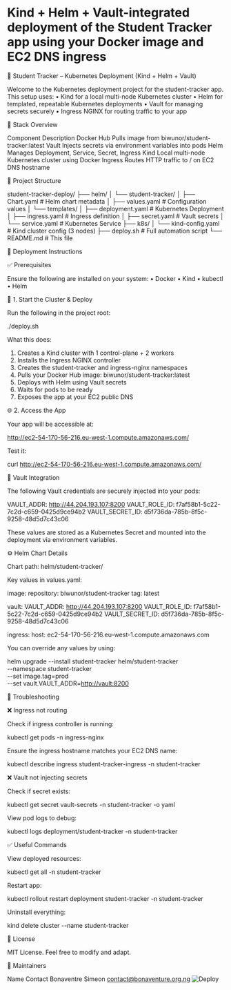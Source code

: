 # Kind + Helm + Vault-integrated deployment of the Student Tracker app using your Docker image and EC2 DNS ingress

📘 Student Tracker – Kubernetes Deployment (Kind + Helm + Vault)

Welcome to the Kubernetes deployment project for the student-tracker app. This setup uses:
 • Kind for a local multi-node Kubernetes cluster
 • Helm for templated, repeatable Kubernetes deployments
 • Vault for managing secrets securely
 • Ingress NGINX for routing traffic to your app

🔧 Stack Overview

Component Description
Docker Hub Pulls image from biwunor/student-tracker:latest
Vault Injects secrets via environment variables into pods
Helm Manages Deployment, Service, Secret, Ingress
Kind Local multi-node Kubernetes cluster using Docker
Ingress Routes HTTP traffic to / on EC2 DNS hostname

📁 Project Structure

student-tracker-deploy/
├── helm/
│   └── student-tracker/
│       ├── Chart.yaml             # Helm chart metadata
│       ├── values.yaml            # Configuration values
│       └── templates/
│           ├── deployment.yaml    # Kubernetes Deployment
│           ├── ingress.yaml       # Ingress definition
│           ├── secret.yaml        # Vault secrets
│           └── service.yaml       # Kubernetes Service
├── k8s/
│   └── kind-config.yaml           # Kind cluster config (3 nodes)
├── deploy.sh                      # Full automation script
└── README.md                      # This file

🚀 Deployment Instructions

✅ Prerequisites

Ensure the following are installed on your system:
 • Docker
 • Kind
 • kubectl
 • Helm

🔁 1. Start the Cluster & Deploy

Run the following in the project root:

./deploy.sh

What this does:

 1. Creates a Kind cluster with 1 control-plane + 2 workers
 2. Installs the Ingress NGINX controller
 3. Creates the student-tracker and ingress-nginx namespaces
 4. Pulls your Docker Hub image: biwunor/student-tracker:latest
 5. Deploys with Helm using Vault secrets
 6. Waits for pods to be ready
 7. Exposes the app at your EC2 public DNS

🌐 2. Access the App

Your app will be accessible at:

<http://ec2-54-170-56-216.eu-west-1.compute.amazonaws.com/>

Test it:

curl <http://ec2-54-170-56-216.eu-west-1.compute.amazonaws.com/>

🔐 Vault Integration

The following Vault credentials are securely injected into your pods:

VAULT_ADDR:      <http://44.204.193.107:8200>
VAULT_ROLE_ID:   f7af58b1-5c22-7c2d-c659-0425d9ce94b2
VAULT_SECRET_ID: d5f736da-785b-8f5c-9258-48d5d7c43c06

These values are stored as a Kubernetes Secret and mounted into the deployment via environment variables.

⚙ Helm Chart Details

Chart path: helm/student-tracker/

Key values in values.yaml:

image:
  repository: biwunor/student-tracker
  tag: latest

vault:
  VAULT_ADDR: <http://44.204.193.107:8200>
  VAULT_ROLE_ID: f7af58b1-5c22-7c2d-c659-0425d9ce94b2
  VAULT_SECRET_ID: d5f736da-785b-8f5c-9258-48d5d7c43c06

ingress:
  host: ec2-54-170-56-216.eu-west-1.compute.amazonaws.com

You can override any values by using:

helm upgrade --install student-tracker helm/student-tracker \
  --namespace student-tracker \
  --set image.tag=prod \
  --set vault.VAULT_ADDR=<http://vault:8200>

🔎 Troubleshooting

❌ Ingress not routing

Check if ingress controller is running:

kubectl get pods -n ingress-nginx

Ensure the ingress hostname matches your EC2 DNS name:

kubectl describe ingress student-tracker-ingress -n student-tracker

❌ Vault not injecting secrets

Check if secret exists:

kubectl get secret vault-secrets -n student-tracker -o yaml

View pod logs to debug:

kubectl logs deployment/student-tracker -n student-tracker

✅ Useful Commands

View deployed resources:

kubectl get all -n student-tracker

Restart app:

kubectl rollout restart deployment student-tracker -n student-tracker

Uninstall everything:

kind delete cluster --name student-tracker

📄 License

MIT License. Feel free to modify and adapt.

👥 Maintainers

Name                Contact
Bonaventre Simeon   <contact@bonaventure.org.ng>
![Deploy](https://github.com/bonaventuresimeon/actions/workflows/deploy.yaml/badge.svg)
